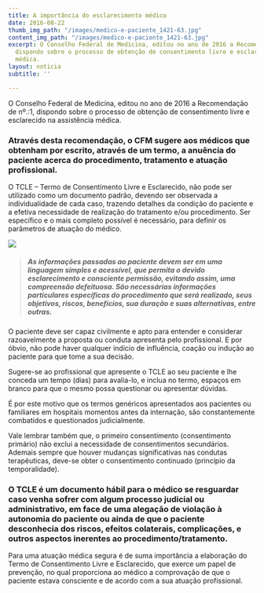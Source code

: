 ```yaml
---
title: A importância do esclarecimento médico
date: 2016-08-22
thumb_img_path: "/images/medico-e-paciente_1421-63.jpg"
content_img_path: "/images/medico-e-paciente_1421-63.jpg"
excerpt: O Conselho Federal de Medicina, editou no ano de 2016 a Recomendação de nº.:1,
  dispondo sobre o processo de obtenção de consentimento livre e esclarecido na assistência
  médica.
layout: noticia
subtitle: ''

---
```

O Conselho Federal de Medicina, editou no ano de 2016 a Recomendação de nº.:1, dispondo sobre o processo de obtenção de consentimento livre e esclarecido na assistência médica.

### Através desta recomendação, o CFM sugere aos médicos que obtenham por escrito, através de um termo, a anuência do paciente acerca do procedimento, tratamento e atuação profissional.

O TCLE – Termo de Consentimento Livre e Esclarecido, não pode ser utilizado como um documento padrão, devendo ser observada a individualidade de cada caso, trazendo detalhes da condição do paciente e a efetiva necessidade de realização do tratamento e/ou procedimento. Ser específico e o mais completo possível é necessário, para definir os parâmetros de atuação do médico.

![](/images/medico-com-tablet-digital_1098-18240.jpg)

> ##### As informações passadas ao paciente devem ser em uma linguagem simples e acessível, que permita o devido esclarecimento e consciente permissão, evitando assim, uma compreensão defeituosa. São necessárias informações particulares específicas do procedimento que será realizado, seus objetivos, riscos, benefícios, sua duração e suas alternativas, entre outras.

O paciente deve ser capaz civilmente e apto para entender e considerar razoavelmente a proposta ou conduta apresenta pelo profissional. E por óbvio, não pode haver qualquer indício de influência, coação ou indução ao paciente para que tome a sua decisão.

Sugere-se ao profissional que apresente o TCLE ao seu paciente e lhe conceda um tempo (dias) para avalia-lo, e inclua no termo, espaços em branco para que o mesmo possa questionar ou apresentar dúvidas.

É por este motivo que os termos genéricos apresentados aos pacientes ou familiares em hospitais momentos antes da internação, são constantemente combatidos e questionados judicialmente.

Vale lembrar também que, o primeiro consentimento (consentimento primário) não exclui a necessidade de consentimentos secundários. Ademais sempre que houver mudanças significativas nas condutas terapêuticas, deve-se obter o consentimento continuado (princípio da temporalidade).

### O TCLE é um documento hábil para o médico se resguardar caso venha sofrer com algum processo judicial ou administrativo, em face de uma alegação de violação à autonomia do paciente ou ainda de que o paciente desconhecia dos riscos, efeitos colaterais, complicações, e outros aspectos inerentes ao procedimento/tratamento.

Para uma atuação médica segura é de suma importância a elaboração do Termo de Consentimento Livre e Esclarecido, que exerce um papel de prevenção, no qual proporciona ao médico a comprovação de que o paciente estava consciente e de acordo com a sua atuação profissional.